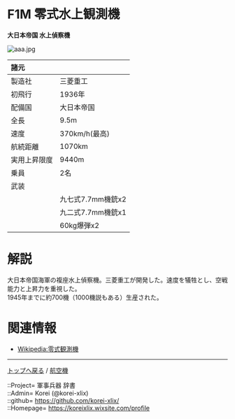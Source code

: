 # F1M 零式水上観測機
**大日本帝国 水上偵察機**

![aaa.jpg](https://bn02pap001files.storage.live.com/y4m6b0uKkXN1YX0PnXUy9W7j4Dr7sXFMQFPlhfb6eU6l_X9gWQZ5XQDOGbXrNSbcZkZEk7U8oCqtrtUzWMCrUvbCLyPj04U63zku0w9hvvEzPClIQ7D_UsIkv9ZZ7QSIpBYiFzJAYXk_qcs9-S_aDQ0i7IcSkGzoeoy9WeyuFExJDQV8O1KL7On2XPyVzkcOycy?width=640&height=352&cropmode=none)  
  
|諸元  |  |
|:--|:--|
|製造社  |三菱重工  |
|初飛行  |1936年  |
|配備国  |大日本帝国  |
|全長    |9.5m  |
|速度    |370km/h(最高)  |
|航続距離  |1070km  |
|実用上昇限度|9440m  |
|乗員    |2名  |
|武装    |  |
||九七式7.7mm機銃x2  |
||九二式7.7mm機銃x1  |
||60kg爆弾x2  |


# 解説
大日本帝国海軍の複座水上偵察機。三菱重工が開発した。速度を犠牲とし、空戦能力と上昇力を重視した。  
1945年までに約700機（1000機説もある）生産された。  


# 関連情報
* [Wikipedia:零式観測機](https://ja.wikipedia.org/wiki/%E9%9B%B6%E5%BC%8F%E8%A6%B3%E6%B8%AC%E6%A9%9F)


***
[トップへ戻る](/readme.md) / [航空機](/plane/readme.md)  
  
::Project= 軍事兵器 辞書  
::Admin= Korei (@korei-xlix)  
::github= https://github.com/korei-xlix/  
::Homepage= https://koreixlix.wixsite.com/profile  
